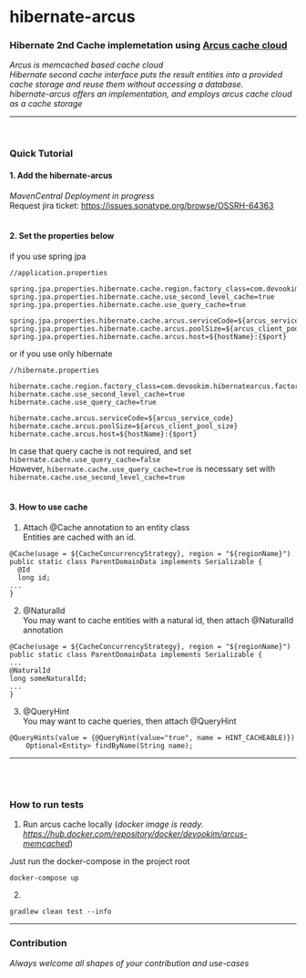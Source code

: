 # hibernate-arcus

### Hibernate 2nd Cache implemetation using [Arcus cache cloud](https://github.com/naver/arcus) <br>
_Arcus is memcached based cache cloud_ <br>
_Hibernate second cache interface puts the result entities into a provided cache storage and reuse them without accessing a database. 
<br>hibernate-arcus offers an implementation, and employs arcus cache cloud as a cache storage_

---
<br>

### Quick Tutorial

#### 1. Add the hibernate-arcus
_MavenCentral Deployment in progress_ <br>
Request jira ticket: https://issues.sonatype.org/browse/OSSRH-64363
<br>
<br>
#### 2. Set the properties below

if you use spring jpa
```
//application.properties

spring.jpa.properties.hibernate.cache.region.factory_class=com.devookim.hibernatearcus.factory.HibernateArcusRegionFactory
spring.jpa.properties.hibernate.cache.use_second_level_cache=true
spring.jpa.properties.hibernate.cache.use_query_cache=true

spring.jpa.properties.hibernate.cache.arcus.serviceCode=${arcus_service_code}
spring.jpa.properties.hibernate.cache.arcus.poolSize=${arcus_client_pool_size}
spring.jpa.properties.hibernate.cache.arcus.host=${hostName}:{$port}
```

or if you use only hibernate
```
//hibernate.properties

hibernate.cache.region.factory_class=com.devookim.hibernatearcus.factory.HibernateArcusRegionFactory
hibernate.cache.use_second_level_cache=true
hibernate.cache.use_query_cache=true

hibernate.cache.arcus.serviceCode=${arcus_service_code}
hibernate.cache.arcus.poolSize=${arcus_client_pool_size}
hibernate.cache.arcus.host=${hostName}:{$port}
```
In case that query cache is not required, and set `hibernate.cache.use_query_cache=false` <br>
However, `hibernate.cache.use_query_cache=true` is necessary set with `hibernate.cache.use_second_level_cache=true`
<br><br>

#### 3. How to use cache
1. Attach @Cache annotation to an entity class <br>
Entities are cached with an id. 
```
@Cache(usage = ${CacheConcurrencyStrategy}, region = "${regionName}")
public static class ParentDomainData implements Serializable {
  @Id
  long id;
...
}           
```
2. @NaturalId <br>
You may want to cache entities with a natural id, then attach @NaturalId annotation
```
@Cache(usage = ${CacheConcurrencyStrategy}, region = "${regionName}")
public static class ParentDomainData implements Serializable {
...
@NaturalId
long someNaturalId;
...
}
```

3. @QueryHint <br>
You may want to cache queries, then attach @QueryHint
```
@QueryHints(value = {@QueryHint(value="true", name = HINT_CACHEABLE)})
    Optional<Entity> findByName(String name);
```
----
<br><br>

### How to run tests
1. Run arcus cache locally (_docker image is ready. https://hub.docker.com/repository/docker/devookim/arcus-memcached_) <br>

Just run the docker-compose in the project root
```
docker-compose up
```
 2.
```
gradlew clean test --info
```
---


### Contribution
_Always welcome all shapes of your contribution and use-cases_
